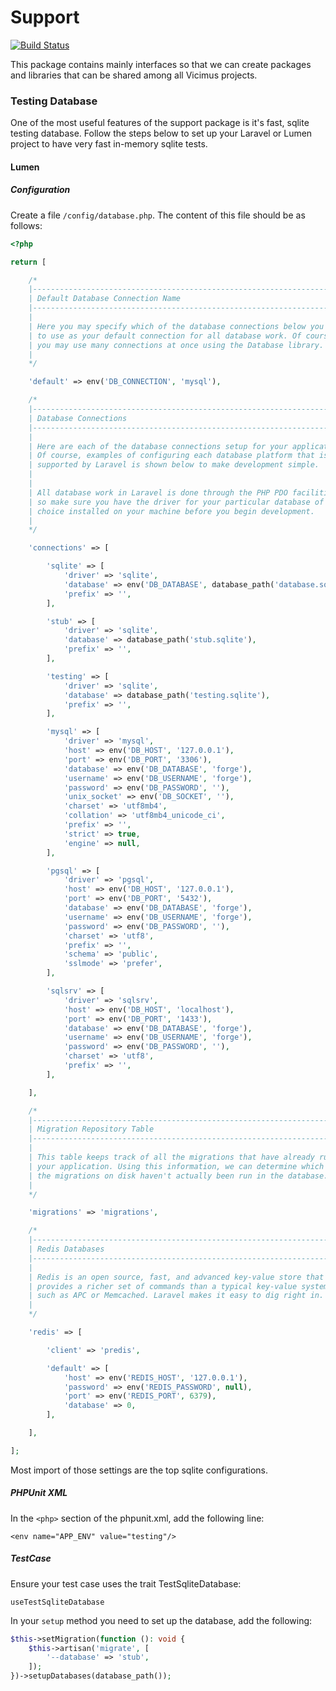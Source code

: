 # Support #

[![Build Status](https://travis-ci.org/Vicimus/Support.svg?branch=master)](https://travis-ci.org/Vicimus/Support)

This package contains mainly interfaces so that we can create packages
and libraries that can be shared among all Vicimus projects.


### Testing Database #

One of the most useful features of the support package is it's fast, sqlite
testing database. Follow the steps below to set up your Laravel or Lumen project
to have very fast in-memory sqlite tests.

#### Lumen

##### Configuration #

Create a file `/config/database.php`. The content of this file should be as follows:

```php
<?php

return [

    /*
    |--------------------------------------------------------------------------
    | Default Database Connection Name
    |--------------------------------------------------------------------------
    |
    | Here you may specify which of the database connections below you wish
    | to use as your default connection for all database work. Of course
    | you may use many connections at once using the Database library.
    |
    */

    'default' => env('DB_CONNECTION', 'mysql'),

    /*
    |--------------------------------------------------------------------------
    | Database Connections
    |--------------------------------------------------------------------------
    |
    | Here are each of the database connections setup for your application.
    | Of course, examples of configuring each database platform that is
    | supported by Laravel is shown below to make development simple.
    |
    |
    | All database work in Laravel is done through the PHP PDO facilities
    | so make sure you have the driver for your particular database of
    | choice installed on your machine before you begin development.
    |
    */

    'connections' => [

        'sqlite' => [
            'driver' => 'sqlite',
            'database' => env('DB_DATABASE', database_path('database.sqlite')),
            'prefix' => '',
        ],

        'stub' => [
            'driver' => 'sqlite',
            'database' => database_path('stub.sqlite'),
            'prefix' => '',
        ],

        'testing' => [
            'driver' => 'sqlite',
            'database' => database_path('testing.sqlite'),
            'prefix' => '',
        ],

        'mysql' => [
            'driver' => 'mysql',
            'host' => env('DB_HOST', '127.0.0.1'),
            'port' => env('DB_PORT', '3306'),
            'database' => env('DB_DATABASE', 'forge'),
            'username' => env('DB_USERNAME', 'forge'),
            'password' => env('DB_PASSWORD', ''),
            'unix_socket' => env('DB_SOCKET', ''),
            'charset' => 'utf8mb4',
            'collation' => 'utf8mb4_unicode_ci',
            'prefix' => '',
            'strict' => true,
            'engine' => null,
        ],

        'pgsql' => [
            'driver' => 'pgsql',
            'host' => env('DB_HOST', '127.0.0.1'),
            'port' => env('DB_PORT', '5432'),
            'database' => env('DB_DATABASE', 'forge'),
            'username' => env('DB_USERNAME', 'forge'),
            'password' => env('DB_PASSWORD', ''),
            'charset' => 'utf8',
            'prefix' => '',
            'schema' => 'public',
            'sslmode' => 'prefer',
        ],

        'sqlsrv' => [
            'driver' => 'sqlsrv',
            'host' => env('DB_HOST', 'localhost'),
            'port' => env('DB_PORT', '1433'),
            'database' => env('DB_DATABASE', 'forge'),
            'username' => env('DB_USERNAME', 'forge'),
            'password' => env('DB_PASSWORD', ''),
            'charset' => 'utf8',
            'prefix' => '',
        ],

    ],

    /*
    |--------------------------------------------------------------------------
    | Migration Repository Table
    |--------------------------------------------------------------------------
    |
    | This table keeps track of all the migrations that have already run for
    | your application. Using this information, we can determine which of
    | the migrations on disk haven't actually been run in the database.
    |
    */

    'migrations' => 'migrations',

    /*
    |--------------------------------------------------------------------------
    | Redis Databases
    |--------------------------------------------------------------------------
    |
    | Redis is an open source, fast, and advanced key-value store that also
    | provides a richer set of commands than a typical key-value systems
    | such as APC or Memcached. Laravel makes it easy to dig right in.
    |
    */

    'redis' => [

        'client' => 'predis',

        'default' => [
            'host' => env('REDIS_HOST', '127.0.0.1'),
            'password' => env('REDIS_PASSWORD', null),
            'port' => env('REDIS_PORT', 6379),
            'database' => 0,
        ],

    ],

];
```

Most import of those settings are the top sqlite configurations.

##### PHPUnit XML #

In the `<php>` section of the phpunit.xml, add the following line:

`<env name="APP_ENV" value="testing"/>`

##### TestCase #

Ensure your test case uses the trait TestSqliteDatabase:

`useTestSqliteDatabase`

In your `setup` method you need to set up the database, add the following:

```php
$this->setMigration(function (): void {
    $this->artisan('migrate', [
        '--database' => 'stub',
    ]);
})->setupDatabases(database_path());
```
